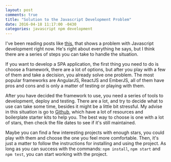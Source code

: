 ```yaml
---
layout: post
comments: true
title: "Solution to the Javascript Development Problem"
date: 2016-04-18 11:17:00 -0430
categories: javascript npm development
---
```

I've been reading posts like [this](http://www.planningforaliens.com/blog/2016/04/11/why-js-development-is-crazy/), that shows
a problem with Javascript development right now. He's right about everything he says, but I think there are a series of steps
you can take to handle the situation.

If you want to develop a SPA application, the first thing you need to do is choose a framework, there are a lot of options,
but after you play with a few of them and take a decision, you already solve one problem. The most popular frameworks are
AngularJS, ReactJS and EmberJS, all of them have pros and cons and is only a matter of testing or playing with them.

After you have decided the framework to use, you need a series of tools to development, deploy and testing. There are a lot,
and try to decide what to use can take some time, besides it might be a little bit stressful. My advise in this situation is go
to [Github](https://github.com/), which have a lot of resources and boilerplate starter kits to help you. The best way
to choose is one with a lot of stars, then check the file dates to see if it's still maintained.

Maybe you can find a few interesting projects with enough stars, you could play with them and choose the one you feel more
comfortable. Then, it's just a matter to follow the instructions for installing and using the project. As long as you
can success with the commands: `npm install`, `npm start` and `npm test`, you can start working with the project.

